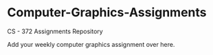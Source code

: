 # Computer-Graphics-Assignments
CS - 372 Assignments Repository

Add your weekly computer graphics assignment over here.
